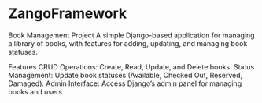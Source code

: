 # ZangoFramework



Book Management Project
A simple Django-based application for managing a library of books, with features for adding, updating, and managing book statuses.

Features
CRUD Operations: Create, Read, Update, and Delete books.
Status Management: Update book statuses (Available, Checked Out, Reserved, Damaged).
Admin Interface: Access Django’s admin panel for managing books and users
